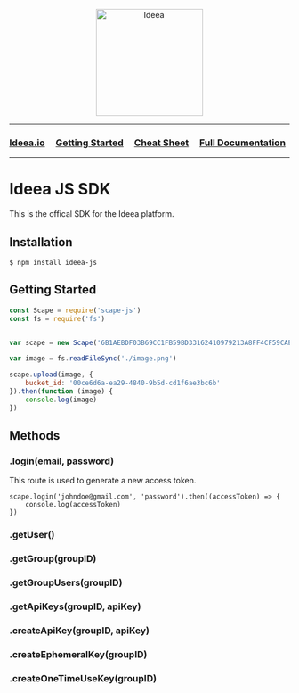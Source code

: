 <p align="center">
  <img width="192" src="https://ideea.io/static/img/logo-text.svg" alt="Ideea">
</p>

---

### [Ideea.io](https://ideea.io) &nbsp;&nbsp;&nbsp; [Getting Started](https://ideea.io) &nbsp;&nbsp;&nbsp; [Cheat Sheet](https://github.com/Ideea-inc/ideea-js/blob/master/docs/cheat-sheet.md) &nbsp;&nbsp;&nbsp; [Full Documentation](https://app.ideea.io/scape/docs)

---

# Ideea JS SDK
This is the offical SDK for the Ideea platform.


## Installation
```
$ npm install ideea-js
```

## Getting Started
```js
const Scape = require('scape-js')
const fs = require('fs')


var scape = new Scape('6B1AEBDF03B69CC1FB59BD33162410979213A8FF4CF59CAE54E3436D5535E318')

var image = fs.readFileSync('./image.png')

scape.upload(image, {
	bucket_id: '00ce6d6a-ea29-4840-9b5d-cd1f6ae3bc6b'
}).then(function (image) {
	console.log(image)
})
```


## Methods

### .login(email, password)
This route is used to generate a new access token.

```
scape.login('johndoe@gmail.com', 'password').then((accessToken) => {
	console.log(accessToken)
})
```


### .getUser()

### .getGroup(groupID)

### .getGroupUsers(groupID)

### .getApiKeys(groupID, apiKey)

### .createApiKey(groupID, apiKey)

### .createEphemeralKey(groupID)

### .createOneTimeUseKey(groupID)
